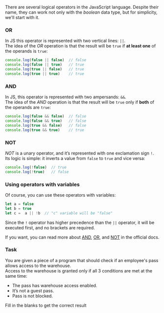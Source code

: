 There are several logical operators in the JavaScript language.
Despite their name, they can work not only with the _boolean_ data type, but for simplicity, we'll start with it.

### OR
In JS this operator is represented with two vertical lines: `||`.  
The idea of the _OR_ operation is that the result will be `true` if **at least one** of the operands is `true`:
```javascript
console.log(false || false)  // false
console.log(false || true)   // true
console.log(true || false)   // true
console.log(true || true)    // true
```

### AND
In JS, this operator is represented with two ampersands: `&&`.  
The idea of the _AND_ operation is that the result will be `true` only if **both** of the operands are `true`:
```javascript
console.log(false && false)  // false
console.log(false && true)   // false
console.log(true && false)   // false
console.log(true && true)    // true
```

### NOT
_NOT_ is a unary operator, and it’s represented with one exclamation sign `!`.  
Its logic is simple: it inverts a value from `false` to `true` and vice versa:
```javascript
console.log(!false)  // true
console.log(!true)   // false
```

### Using operators with variables
Of course, you can use these operators with variables:
```javascript
let a = false
let b = true
let c =  a || !b  // "c" variable will be "false"
```
<div class="hint">
Since the <code>!</code> operator has higher precedence than the <code>||</code> operator, it will be executed first, and no brackets are required.
</div>

If you want, you can read more about 
[AND](https://developer.mozilla.org/en-US/docs/Web/JavaScript/Reference/Operators/Logical_AND), 
[OR](https://developer.mozilla.org/en-US/docs/Web/JavaScript/Reference/Operators/Logical_OR), 
and [NOT](https://developer.mozilla.org/en-US/docs/Web/JavaScript/Reference/Operators/Logical_NOT) in the official docs.

### Task
You are given a piece of a program that should check if an employee's pass allows access to the warehouse.  
Access to the warehouse is granted only if all 3 conditions are met at the same time:
- The pass has warehouse access enabled.
- It’s not a guest pass.
- Pass is not blocked.

Fill in the blanks to get the correct result 
